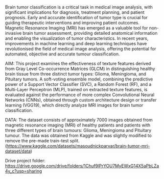 Brain tumor classification is a critical task in medical image analysis, with significant implications for diagnosis, treatment planning, and patient prognosis. Early and accurate identification of tumor type is crucial for guiding therapeutic interventions and improving patient outcomes. Magnetic Resonance Imaging (MRI) has emerged as a valuable tool for non-invasive brain tumor assessment, providing detailed anatomical information and enabling the visualization of tumor characteristics. In recent years, improvements in machine learning and deep learning techniques have revolutionised the field of medical image analysis, offering the potential for automated, objective and accurate tumour classification.

AIM: This project examines the effectiveness of texture features derived from Gray Level Co-occurrence Matrices (GLCM) in distinguishing healthy brain tissue from three distinct tumor types: Glioma, Meningioma, and Pituitary tumors. A soft-voting ensemble model, combining the predictive power of a Support Vector Classifier (SVC), a Random Forest (RF), and a Multi-Layer Perceptron (MLP), trained on extracted texture features, is evaluated against the performance of more complex Convolutional Neural Networks (CNNs), obtained through custom architecture design or transfer learning (VGG19), which directly analyze MRI images for brain tumor classification.

DATA: The dataset consists of approximately 7000 images obtained from magnetic resonance imaging (MRI) of healthy patients and patients with three different types of brain tumours: Glioma, Meningioma and Pituitary tumour. The data was obtained from Kaggle and was slightly modified to remove the pre-made train-test split. (https://www.kaggle.com/datasets/masoudnickparvar/brain-tumor-mri-dataset/data)

Drive project folder:  https://drive.google.com/drive/folders/1Chuf9lPrYOU7MyEWxG14X5aPbLZa4y_c?usp=sharing
